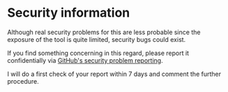 # Security information

Although real security problems for this are less probable since the exposure of the tool is quite limited, security bugs could exist.

If you find something concerning in this regard, please report it confidentially via [GitHub's security problem reporting](https://github.com/ErikMichelson/apt-deb822-tool/security/advisories/new).

I will do a first check of your report within 7 days and comment the further procedure.
